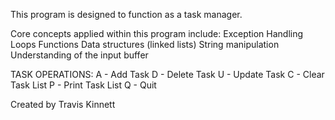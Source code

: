 This program is designed to function as a task manager. 

Core concepts applied within this program include:
Exception Handling
Loops
Functions
Data structures (linked lists)
String manipulation
Understanding of the input buffer

TASK OPERATIONS:
A - Add Task
D - Delete Task
U - Update Task
C - Clear Task List
P - Print Task List
Q - Quit

Created by Travis Kinnett
